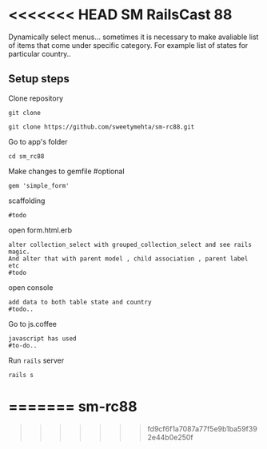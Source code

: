 <<<<<<< HEAD
SM RailsCast 88
===============

Dynamically select menus...
sometimes it is necessary to make avaliable list of items that come under specific category.
For example list of states for particular country..

Setup steps
------------

Clone repository

```
git clone 

git clone https://github.com/sweetymehta/sm-rc88.git
```
Go to app's folder
```
cd sm_rc88
```
Make changes to gemfile #optional
  ```
gem 'simple_form'
```
scaffolding
```
#todo
```
open form.html.erb
```
alter collection_select with grouped_collection_select and see rails magic.
And alter that with parent model , child association , parent label etc
#todo
```
open console
```
add data to both table state and country
#todo..
```

Go to js.coffee
```
javascript has used
#to-do..
```

Run `rails` server
```
rails s
```

=======
sm-rc88
=======
>>>>>>> fd9cf6f1a7087a77f5e9b1ba59f392e44b0e250f
